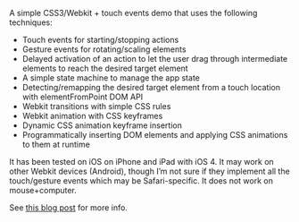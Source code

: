 A simple CSS3/Webkit + touch events demo that uses the following techniques:

* Touch events for starting/stopping actions
* Gesture events for rotating/scaling elements
* Delayed activation of an action to let the user drag through intermediate elements to reach the desired target element
* A simple state machine to manage the app state
* Detecting/remapping the desired target element from a touch location with elementFromPoint DOM API
* Webkit transitions with simple CSS rules
* Webkit animation with CSS keyframes
* Dynamic CSS animation keyframe insertion
* Programmatically inserting DOM elements and applying CSS animations to them at runtime

It has been tested on iOS on iPhone and iPad with iOS 4. It may work on other Webkit devices (Android), though I’m not sure if they implement all the touch/gesture events which may be Safari-specific. It does not work on mouse+computer.

See [this blog post](http://jaanus.com/post/1578685230/the-rubber-ducks-demo-css3-webkit-touch-events-in) for more info.